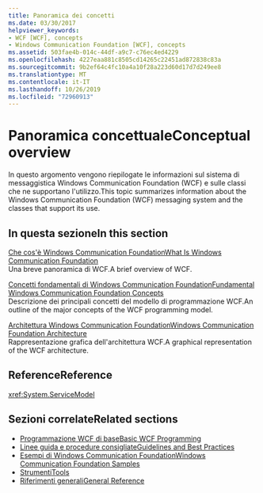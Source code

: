 ```yaml
---
title: Panoramica dei concetti
ms.date: 03/30/2017
helpviewer_keywords:
- WCF [WCF], concepts
- Windows Communication Foundation [WCF], concepts
ms.assetid: 503fae4b-014c-44df-a9c7-c76ec4ed4229
ms.openlocfilehash: 4227eaa881c8505cd14265c22451ad872838c83a
ms.sourcegitcommit: 9b2ef64c4fc10a4a10f28a223d60d17d7d249ee8
ms.translationtype: MT
ms.contentlocale: it-IT
ms.lasthandoff: 10/26/2019
ms.locfileid: "72960913"
---
```

# <a name="conceptual-overview"></a><span data-ttu-id="d06ca-102">Panoramica concettuale</span><span class="sxs-lookup"><span data-stu-id="d06ca-102">Conceptual overview</span></span>

<span data-ttu-id="d06ca-103">In questo argomento vengono riepilogate le informazioni sul sistema di messaggistica Windows Communication Foundation (WCF) e sulle classi che ne supportano l'utilizzo.</span><span class="sxs-lookup"><span data-stu-id="d06ca-103">This topic summarizes information about the Windows Communication Foundation (WCF) messaging system and the classes that support its use.</span></span>

## <a name="in-this-section"></a><span data-ttu-id="d06ca-104">In questa sezione</span><span class="sxs-lookup"><span data-stu-id="d06ca-104">In this section</span></span>

 <span data-ttu-id="d06ca-105">[Che cos'è Windows Communication Foundation](whats-wcf.md)</span><span class="sxs-lookup"><span data-stu-id="d06ca-105">[What Is Windows Communication Foundation](whats-wcf.md)</span></span>\
 <span data-ttu-id="d06ca-106">Una breve panoramica di WCF.</span><span class="sxs-lookup"><span data-stu-id="d06ca-106">A brief overview of WCF.</span></span>

 <span data-ttu-id="d06ca-107">[Concetti fondamentali di Windows Communication Foundation](fundamental-concepts.md)</span><span class="sxs-lookup"><span data-stu-id="d06ca-107">[Fundamental Windows Communication Foundation Concepts](fundamental-concepts.md)</span></span>\
 <span data-ttu-id="d06ca-108">Descrizione dei principali concetti del modello di programmazione WCF.</span><span class="sxs-lookup"><span data-stu-id="d06ca-108">An outline of the major concepts of the WCF programming model.</span></span>

 <span data-ttu-id="d06ca-109">[Architettura Windows Communication Foundation](architecture.md)</span><span class="sxs-lookup"><span data-stu-id="d06ca-109">[Windows Communication Foundation Architecture](architecture.md)</span></span>\
 <span data-ttu-id="d06ca-110">Rappresentazione grafica dell'architettura WCF.</span><span class="sxs-lookup"><span data-stu-id="d06ca-110">A graphical representation of the WCF architecture.</span></span>

## <a name="reference"></a><span data-ttu-id="d06ca-111">Reference</span><span class="sxs-lookup"><span data-stu-id="d06ca-111">Reference</span></span>

<xref:System.ServiceModel>

## <a name="related-sections"></a><span data-ttu-id="d06ca-112">Sezioni correlate</span><span class="sxs-lookup"><span data-stu-id="d06ca-112">Related sections</span></span>

- [<span data-ttu-id="d06ca-113">Programmazione WCF di base</span><span class="sxs-lookup"><span data-stu-id="d06ca-113">Basic WCF Programming</span></span>](basic-wcf-programming.md)
- [<span data-ttu-id="d06ca-114">Linee guida e procedure consigliate</span><span class="sxs-lookup"><span data-stu-id="d06ca-114">Guidelines and Best Practices</span></span>](guidelines-and-best-practices.md)
- [<span data-ttu-id="d06ca-115">Esempi di Windows Communication Foundation</span><span class="sxs-lookup"><span data-stu-id="d06ca-115">Windows Communication Foundation Samples</span></span>](./samples/index.md)
- [<span data-ttu-id="d06ca-116">Strumenti</span><span class="sxs-lookup"><span data-stu-id="d06ca-116">Tools</span></span>](./diagnostics/exceptions-reference/tools.md)
- [<span data-ttu-id="d06ca-117">Riferimenti generali</span><span class="sxs-lookup"><span data-stu-id="d06ca-117">General Reference</span></span>](general-reference.md)
